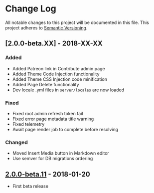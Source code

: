 # Change Log
All notable changes to this project will be documented in this file.
This project adheres to [Semantic Versioning](http://semver.org/).

## [2.0.0-beta.XX] - 2018-XX-XX
### Added
- Added Patreon link in Contribute admin page
- Added Theme Code Injection functionality
- Added Theme CSS Injection code minification
- Added Page Delete functionality
- Dev locale .yml files in `server/locales` are now loaded

### Fixed
- Fixed root admin refresh token fail
- Fixed error page metadata title warning
- Fixed telemetry
- Await page render job to complete before resolving

### Changed
- Moved Insert Media button in Markdown editor
- Use semver for DB migrations ordering

## [2.0.0-beta.11] - 2018-01-20
- First beta release

[2.0.0-beta.12]: https://github.com/Requarks/wiki/releases/tag/2.0.0-beta.12
[2.0.0-beta.11]: https://github.com/Requarks/wiki/releases/tag/2.0.0-beta.11
